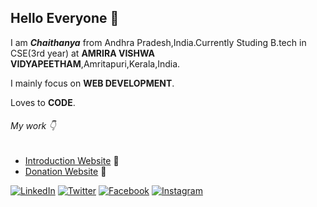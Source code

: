 ## Hello Everyone 👋
I am ***Chaithanya*** from Andhra Pradesh,India.Currently Studing B.tech in CSE(3rd year) at **AMRIRA VISHWA VIDYAPEETHAM**,Amritapuri,Kerala,India.

I mainly focus on **WEB DEVELOPMENT**.

Loves to **CODE**.

###### My work :point_down:

* [Introduction Website](https://chaithanyareddy123.github.io/Intro/) :sparkling_heart:
* [Donation Website](https://4-the-children.000webhostapp.com/) :pray:





 [![LinkedIn](https://drive.google.com/file/d/1PyvVyeRuit_CaZT4nwm_WEoMed13_LSE/view?usp=sharing)](https://www.linkedin.com/in/chaithanya-n-b86764191/)
 [![Twitter](http://i.imgur.com/tXSoThF.png)](https://twitter.com/nchAAithu7)
 [![Facebook](http://i.imgur.com/P3YfQoD.png)](https://www.facebook.com/ChAAithu/)
 [![Instagram](https://www.flaticon.com/premium-icon/icons/svg/2956/2956122.svg)](https://www.instagram.com/chaithu_reddy_07/?hl=en)




<!--
**ChaithanyaReddy123/ChaithanyaReddy123** is a ✨ _special_ ✨ repository because its `README.md` (this file) appears on your GitHub profile.

Here are some ideas to get you started:

- 🔭 I’m currently working on ...
- 🌱 I’m currently learning ...
- 👯 I’m looking to collaborate on ...
- 🤔 I’m looking for help with ...
- 💬 Ask me about ...
- 📫 How to reach me: ...
- 😄 Pronouns: ...
- ⚡ Fun fact: ...
-->
